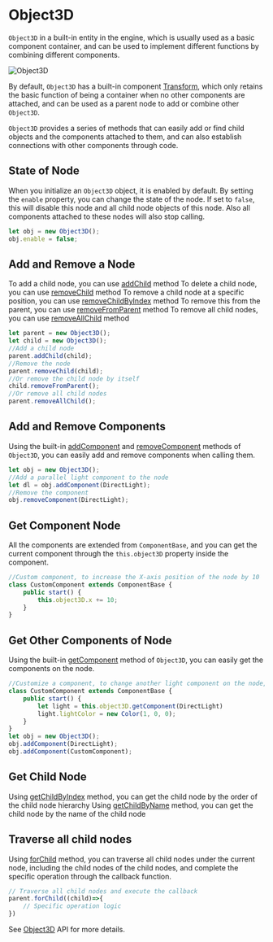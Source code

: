 # Object3D
`Object3D` in a built-in entity in the engine, which is usually used as a basic component container, and can be used to implement different functions by combining different components.

![Object3D](/images/Object3D.svg)

By default, `Object3D` has a built-in component [Transform](/guide/core/transform), which only retains the basic function of being a container when no other components are attached, and can be used as a parent node to add or combine other `Object3D`.

`Object3D` provides a series of methods that can easily add or find child objects and the components attached to them, and can also establish connections with other components through code.


## State of Node

When you initialize an `Object3D` object, it is enabled by default. By setting the `enable` property, you can change the state of the node. If set to `false`, this will disable this node and all child node objects of this node. Also all components attached to these nodes will also stop calling.

```ts
let obj = new Object3D();
obj.enable = false;
```

## Add and Remove a Node

To add a child node, you can use [addChild](/api/classes/Object3D#addchild) method
To delete a child node, you can use [removeChild](/api/classes/Object3D#removeChild) method
To remove a child node at a specific position, you can use [removeChildByIndex](/api/classes/Object3D#removeChildByIndex) method
To remove this from the parent, you can use [removeFromParent](/api/classes/Object3D#removeFromParent) method
To remove all child nodes, you can use [removeAllChild](/api/classes/Object3D#removeAllChild) method

```ts
let parent = new Object3D();
let child = new Object3D();
//Add a child node
parent.addChild(child);
//Remove the node
parent.removeChild(child);
//Or remove the child node by itself
child.removeFromParent();
//Or remove all child nodes
parent.removeAllChild();
```

## Add and Remove Components
Using the built-in [addComponent](/api/classes/Object3D#addComponent) and [removeComponent](/api/classes/Object3D#removeComponent) methods of `Object3D`, you can easily add and remove components when calling them.

```ts
let obj = new Object3D();
//Add a parallel light component to the node
let dl = obj.addComponent(DirectLight);
//Remove the component
obj.removeComponent(DirectLight);
```

## Get Component Node
All the components are extended from `ComponentBase`, and you can get the current component through the `this.object3D` property inside the component.
```ts
//Custom component, to increase the X-axis position of the node by 10
class CustomComponent extends ComponentBase {
    public start() {
        this.object3D.x += 10;
    } 
}
```

## Get Other Components of Node
Using the built-in [getComponent](/api/classes/Object3D#getComponent) method of `Object3D`, you can easily get the components on the node.
```ts
//Customize a component, to change another light component on the node, change the color of the light
class CustomComponent extends ComponentBase {
    public start() {
        let light = this.object3D.getComponent(DirectLight)
        light.lightColor = new Color(1, 0, 0);
    } 
}
let obj = new Object3D();
obj.addComponent(DirectLight);
obj.addComponent(CustomComponent);
```

## Get Child Node
Using [getChildByIndex](/api/classes/Object3D#getChildByIndex) method, you can get the child node by the order of the child node hierarchy
Using [getChildByName](/api/classes/Object3D#getChildByName) method, you can get the child node by the name of the child node

## Traverse all child nodes
Using [forChild](/api/classes/Object3D#forChild) method, you can traverse all child nodes under the current node, including the child nodes of the child nodes, and complete the specific operation through the callback function.
```ts
// Traverse all child nodes and execute the callback
parent.forChild((child)=>{
    // Specific operation logic
})
```

See [Object3D](/api/classes/Object3D) API for more details.



